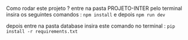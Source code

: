 ###
Como rodar este projeto ?
entre na pasta PROJETO-INTER pelo terminal
insira os seguintes comandos : `npm install` e depois `npm run dev`

depois entre na pasta database
insira este comando no terminal : 
`pip install -r requirements.txt`